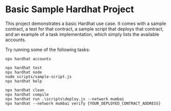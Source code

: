# Basic Sample Hardhat Project

This project demonstrates a basic Hardhat use case. It comes with a sample contract, a test for that contract, a sample script that deploys that contract, and an example of a task implementation, which simply lists the available accounts.

Try running some of the following tasks:

```shell
npx hardhat accounts

npx hardhat test
npx hardhat node
node scripts/sample-script.js
npx hardhat help

npx hardhat clean
npx hardhat compile
npx hardhat run .\scripts\deploy.js --network mumbai
npx hardhat --network mumbai verify {YOUR_DEPLOYED_CONTRACT_ADDRESS}

```
